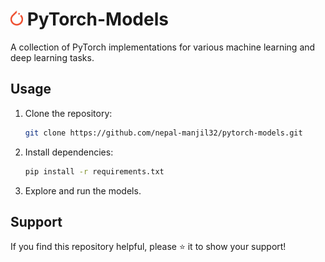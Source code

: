 # <img src='./pytorch.png' width='20px'/> PyTorch-Models

A collection of PyTorch implementations for various machine learning and deep learning tasks.

## Usage
1. Clone the repository:
   ```bash
   git clone https://github.com/nepal-manjil32/pytorch-models.git
   ```
2. Install dependencies:
   ```bash
   pip install -r requirements.txt
   ```
3. Explore and run the models.

## Support
If you find this repository helpful, please ⭐ it to show your support!
